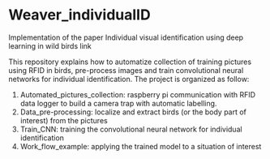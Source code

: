 # Weaver_individualID

Implementation of the paper Individual visual identification using deep learning in wild birds link

This repository explains how to automatize collection of training pictures using RFID in birds, pre-process images and train convolutional neural networks for individual identification.
The project is organized as follow:
1)	Automated_pictures_collection: raspberry pi communication with RFID data logger to build a camera trap with automatic labelling.
2)	Data_pre-processing: localize and extract birds (or the body part of interest) from the pictures
3)	Train_CNN: training the convolutional neural network for individual identification
4)	Work_flow_example: applying the trained model to a situation of interest


